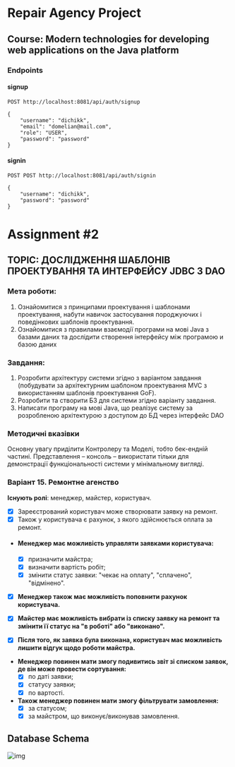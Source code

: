 # Repair Agency Project

## Course: Modern technologies for developing web applications on the Java platform


### Endpoints

#### signup

```POST http://localhost:8081/api/auth/signup ```
```
{
    "username": "dichikk",
    "email": "domelian@mail.com",
    "role": "USER",
    "password": "password"
}
```

#### signin

```POST POST http://localhost:8081/api/auth/signin```
```
{
    "username": "dichikk",
    "password": "password"
}
```

# Assignment #2

## TOPIC: ДОСЛІДЖЕННЯ ШАБЛОНІВ ПРОЕКТУВАННЯ ТА ИНТЕРФЕЙСУ JDBC З DAO

### Мета роботи:
1) Ознайомитися з принципами проектування і шаблонами проектування, набути
   навичок застосування породжуючих і поведінкових шаблонів проектування.
2) Ознайомитися з правилами взаємодії програми на мові Java з базами даних та
   дослідити створення інтерфейсу між програмою и базою даних

### Завдання:
1) Розробити архітектуру системи згідно з варіантом завдання (побудувати за
   архітектурним шаблоном проектування MVC з використанням шаблонів проектування GoF).
2) Розробити та створити БЗ для системи згідно варіанту завдання.
3) Написати програму на мові Java, що реалізує систему за розробленою архітектурою з
   доступом до БД через інтерфейс DAO

### Методичні вказівки

Основну увагу приділити Контролеру та Моделі, тобто бек-ендній частині.
Представлення – консоль – використати тільки для демонстрації функціональності системи у
мінімальному вигляді.


### Варіант 15. Ремонтне агенство
**Існують ролі**: менеджер, майстер, користувач.

- [x] Зареєстрований користувач може створювати заявку на ремонт.
- [x] Також у користувача є рахунок, з якого здійснюється оплата за ремонт.

- #### Менеджер має можливість управляти заявками користувача:
    - [x] призначити майстра;
    - [x] визначити вартість робіт;
    - [x] змінити статус заявки: "чекає на оплату", "сплачено", "відмінено".

- [x] **Менеджер також має можливість поповнити рахунок користувача.**

- [x] **Майстер має можливість вибрати із списку заявку на ремонт та змінити її статус на "в роботі" або "виконано".**

- [x] **Після того, як заявка була виконана, користувач має можливість лишити відгук щодо роботи майстра.**

- **Менеджер повинен мати змогу подивитись звіт зі списком заявок, де він може провести сортування:**
    - [x] по даті заявки;
    - [x] статусу заявки;
    - [x] по вартості.

- **Також менеджер повинен мати змогу фільтрувати замовлення:**
    - [x] за статусом;
    - [x] за майстром, що виконує/виконував замовлення.

## Database Schema
![img](images/database_schema.png)